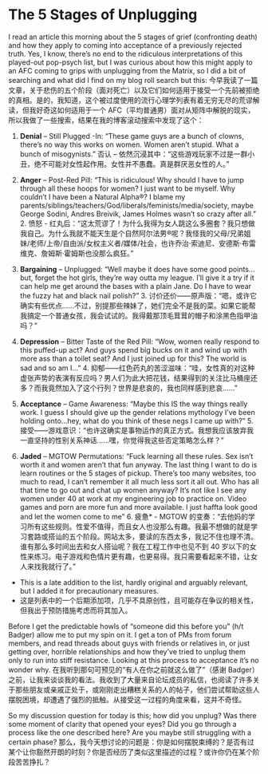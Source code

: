 # The 5 Stages of Unplugging
I read an article this morning about the 5 stages of grief (confronting death) and how they apply to coming into acceptance of a previously rejected truth. Yes, I know, there’s no end to the ridiculous interpretations of this played-out pop-psych list, but I was curious about how this might apply to an AFC coming to grips with unplugging from the Matrix, so I did a bit of searching and what did I find on my blog roll search but this:
今早我读了一篇文章，关于悲伤的五个阶段（面对死亡）以及它们如何适用于接受一个先前被拒绝的真相。是的，我知道，这个被过度使用的流行心理学列表有着无穷无尽的荒谬解读，但我好奇这如何适用于一个 AFC（平均普通男）面对从矩阵中解脱的现实，所以我做了一些搜索，结果在我的博客滚动搜索中发现了这个：

1. **Denial** – Still Plugged -In: “These game guys are a bunch of clowns, there’s no way this works on women. Women aren’t stupid. What a bunch of misogynists.” 否认 – 依然沉浸其中：“这些游戏玩家不过是一群小丑，绝不可能对女性起作用。女性并不愚蠢。真是群厌恶女性的人。”

2. **Anger** – Post-Red Pill: “This is ridiculous! Why should I have to jump through all these hoops for women? I just want to be myself. Why couldn’t I have been a Natural Alpha®? I blame my parents/siblings/teachers/God/liberals/feminists/media/society, maybe George Sodini, Andres Breivik, James Holmes wasn’t so crazy after all.” 2. 愤怒 - 红丸后：“这太荒谬了！为什么我得为女人跳这么多圈套？我只想做我自己。为什么我就不能天生是个自然阿尔法男®呢？我怪我的父母/兄弟姐妹/老师/上帝/自由派/女权主义者/媒体/社会，也许乔治·索迪尼、安德斯·布雷维克、詹姆斯·霍姆斯也没那么疯狂。”

3. **Bargaining** – Unplugged: “Well maybe it does have some good points…but, forget the hot girls, they’re way outta my league. I’ll give it a try if it can help me get around the bases with a plain Jane. Do I have to wear the fuzzy hat and black nail polish?” 3. 讨价还价——原声版：“嗯，或许它确实有些优点……不过，别提那些辣妹了，她们完全不是我的菜。如果它能帮我搞定一个普通女孩，我会试试的。我得戴那顶毛茸茸的帽子和涂黑色指甲油吗？”

4. **Depression** – Bitter Taste of the Red Pill: “Wow, women really respond to this puffed-up act? And guys spend big bucks on it and wind up with more ass than a toilet seat? And I just joined up for this? The world is sad and so am I…” 4. 抑郁——红色药丸的苦涩滋味：“哇，女性真的对这种虚张声势的表演有反应吗？男人们为此大把花钱，结果得到的关注比马桶座还多？而我竟然加入了这个行列？世界是悲哀的，我也同样感到悲哀……”

5. **Acceptance** – Game Awareness: “Maybe this IS the way things really work. I guess I should give up the gender relations mythology I’ve been holding onto…hey, what do you think of these negs I came up with?” 5. 接受——游戏意识：“也许这确实是事物运作的真正方式。我想我应该放弃我一直坚持的性别关系神话……嘿，你觉得我这些否定策略怎么样？”

6. **Jaded** – MGTOW Permutations: “Fuck learning all these rules. Sex isn’t worth it and women aren’t that fun anyway. The last thing I want to do is learn routines or the 5 stages of pickup. There’s too many websites, too much to read, I can’t remember it all much less sort it all out. Who has all that time to go out and chat up women anyway? It’s not like I see any women under 40 at work at my engineering job to practice on. Video games and porn are more fun and more available. I just haffta look good and let the women come to me” 6. 疲惫* - MGTOW 的变奏：“去他妈的学习所有这些规则。性爱不值得，而且女人也没那么有趣。我最不想做的就是学习套路或搭讪的五个阶段。网站太多，要读的东西太多，我记不住也理不清。谁有那么多时间出去和女人搭讪呢？我在工程工作中也见不到 40 岁以下的女性来练习。电子游戏和色情片更有趣，也更易得。我只需要看起来不错，让女人来找我就行了。”

* This is a late addition to the list, hardly original and arguably relevant, but I added it for precautionary measures.
* 这是列表中的一个后期添加项，几乎不具原创性，且可能存在争议的相关性，但我出于预防措施考虑而将其加入。

Before I get the predictable howls of “someone did this before you” (h/t Badger) allow me to put my spin on it. I get a ton of PMs from forum members, and read threads about guys with friends or relatives in, or just getting over, horrible relationships and how they’ve tried to unplug them only to run into stiff resistance. Looking at this process to acceptance it’s no wonder why.
在我听到那句可预见的“有人在你之前就这么做了”（感谢 Badger）之前，让我来谈谈我的看法。我收到了大量来自论坛成员的私信，也阅读了许多关于那些朋友或亲戚正处于，或刚刚走出糟糕关系的人的帖子，他们尝试帮助这些人摆脱困境，却遭遇了强烈的抵触。从接受这一过程的角度来看，这并不奇怪。

So my discussion question for today is this; how did you unplug? Was there some moment of clarity that opened your eyes? Did you go through a process like the one described here? Are you maybe still struggling with a certain phase?
那么，我今天想讨论的问题是：你是如何摆脱束缚的？是否有过某个让你豁然开朗的时刻？你是否经历了类似这里描述的过程？或许你仍在某个阶段苦苦挣扎？